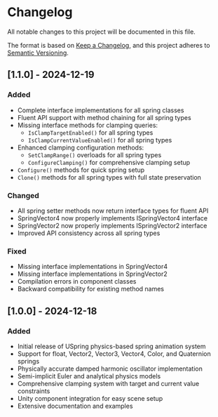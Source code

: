 # Changelog

All notable changes to this project will be documented in this file.

The format is based on [Keep a Changelog](https://keepachangelog.com/en/1.0.0/),
and this project adheres to [Semantic Versioning](https://semver.org/spec/v2.0.0.html).

## [1.1.0] - 2024-12-19

### Added
- Complete interface implementations for all spring classes
- Fluent API support with method chaining for all spring types
- Missing interface methods for clamping queries:
  - `IsClampTargetEnabled()` for all spring types
  - `IsClampCurrentValueEnabled()` for all spring types
- Enhanced clamping configuration methods:
  - `SetClampRange()` overloads for all spring types
  - `ConfigureClamping()` for comprehensive clamping setup
- `Configure()` methods for quick spring setup
- `Clone()` methods for all spring types with full state preservation

### Changed
- All spring setter methods now return interface types for fluent API
- SpringVector4 now properly implements ISpringVector4 interface
- SpringVector2 now properly implements ISpringVector2 interface
- Improved API consistency across all spring types

### Fixed
- Missing interface implementations in SpringVector4
- Missing interface implementations in SpringVector2
- Compilation errors in component classes
- Backward compatibility for existing method names

## [1.0.0] - 2024-12-18

### Added
- Initial release of USpring physics-based spring animation system
- Support for float, Vector2, Vector3, Vector4, Color, and Quaternion springs
- Physically accurate damped harmonic oscillator implementation
- Semi-implicit Euler and analytical physics models
- Comprehensive clamping system with target and current value constraints
- Unity component integration for easy scene setup
- Extensive documentation and examples
